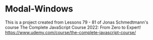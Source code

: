 # Modal-Windows

This is a project created from Lessons 79 - 81 of Jonas Schmedtmann's course The Complete JavaScript Course 2022: From Zero to Expert!
https://www.udemy.com/course/the-complete-javascript-course/
